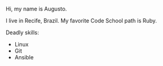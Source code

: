 Hi, my name is Augusto.

I live in Recife, Brazil. My favorite Code School path is Ruby.

Deadly skills:

* Linux
* Git
* Ansible

